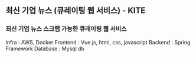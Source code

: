 ## 최신 기업 뉴스 (큐레이팅 웹 서비스) - KITE
### 최신 기업 뉴스 스크랩 가능한 큐레이팅 웹 서비스
Infra : AWS, Docker
Frontend : Vue.js, html, css, javascript
Backend : Spring Framework
Database : Mysql db
